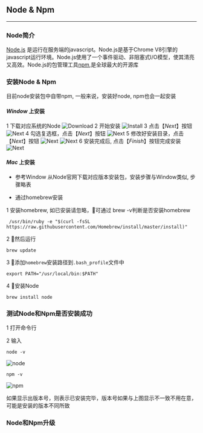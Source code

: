 ## Node & Npm

---

### Node简介

[Node.js](http://nodejs.cn/) 是运行在服务端的javascript。Node.js是基于Chrome V8引擎的javascript运行环境。Node.js使用了一个事件驱动、非阻塞式I/O模型，使其清亮又高效。Node.js的包管理工具[npm](https://www.npmjs.com.cn/),是全球最大的开源库



### 安装Node & Npm
目前node安装包中自带npm, 一般来说，安装好node, npm也会一起安装

#### _Window_ 上安装

1 下载对应系统的Node
  ![Download](../images/node_1.png)
2 开始安装
  ![Install](../images/node_2.png)
3 点击【_Next_】按钮
  ![Next](../images/node_3.png)
4 勾选复选框，点击【_Next_】按钮
  ![Next](../images/node_4.png)
5 修改好安装目录，点击【_Next_】按钮
  ![Next](../images/node_5.png)
  ![Next](../images/node_6.png)
6 安装完成后, 点击【_Finish_】按钮完成安装
  ![Next](../images/node_7.png)


#### _Mac_ 上安装
* 参考Window 从Node官网下载对应版本安装包，安装步骤与Window类似, 步骤略表

* 通过homebrew安装

1 安装homebrew, 如已安装请忽略，可通过 brew -v判断是否安装homebrew

     /usr/bin/ruby -e "$(curl -fsSL https://raw.githubusercontent.com/Homebrew/install/master/install)"

2 然后运行

    brew update

3 添加<code>homebrew</code>安装路径到<code>.bash_profile</code>文件中

    export PATH="/usr/local/bin:$PATH"

4 安装Node
  
    brew install node

### 测试Node和Npm是否安装成功

1 打开命令行

2 输入

    node -v

  ![node](../images/node_8.png)

    npm -v

  ![npm](../images/node_9.png)

  如果显示出版本号，则表示已安装完毕，版本号如果与上图显示不一致不用在意，可能是安装的版本不同所致

### Node和Npm升级


